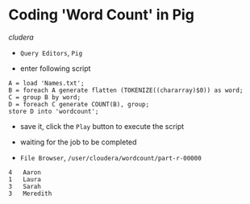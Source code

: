 # Coding 'Word Count' in Pig

*cludera*

- `Query Editors`, `Pig`

- enter following script

```
A = load 'Names.txt';
B = foreach A generate flatten (TOKENIZE((chararray)$0)) as word;
C = group B by word;
D = foreach C generate COUNT(B), group;
store D into 'wordcount';
```

- save it, click the `Play` button to execute the script

- waiting for the job to be completed
 
- `File Browser`, `/user/cloudera/wordcount/part-r-00000`

```
4	Aaron
1	Laura
3	Sarah
3	Meredith
```
